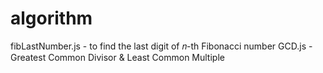 # algorithm


fibLastNumber.js - to find the last digit of 𝑛-th Fibonacci number
GCD.js - Greatest Common Divisor & Least Common Multiple
